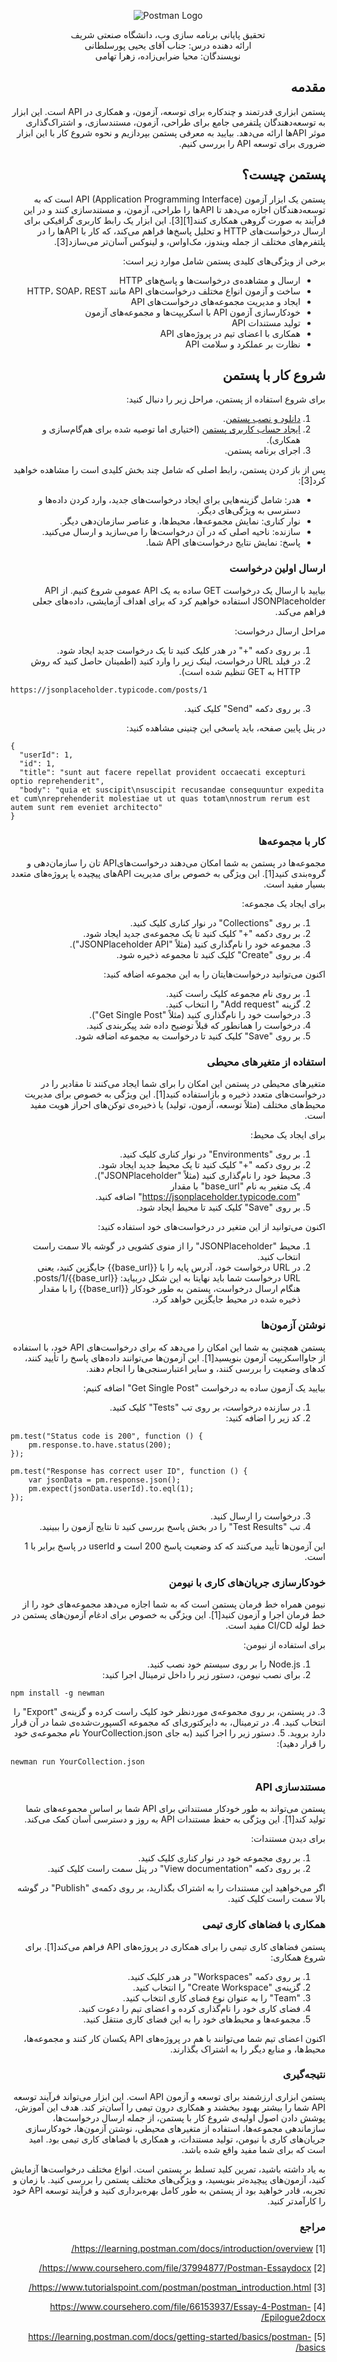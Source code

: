 <p align="center">
    <img src="https://github.com/mahyazz/web_workshop/Postman/postman.svg" alt="Postman Logo">
</p>

<p align="center">
    تحقیق پایانی برنامه سازی وب، دانشگاه صنعتی شریف
    <br/>
    ارائه دهنده درس: جناب آقای یحیی پورسلطانی
    <br/>
    نویسندگان: محیا ضرابی‌زاده، زهرا تهامی
</p>

<div dir="rtl">

## مقدمه

پستمن ابزاری قدرتمند و چندکاره برای توسعه، آزمون، و همکاری در API است. این ابزار به توسعه‌دهندگان پلتفرمی جامع برای طراحی، آزمون، مستندسازی، و اشتراک‌گذاری موثر APIها ارائه می‌دهد. بیایید به معرفی پستمن بپردازیم و نحوه شروع کار با این ابزار ضروری برای توسعه API را بررسی کنیم.

## پستمن چیست؟

پستمن یک ابزار آزمون API (Application Programming Interface) است که به توسعه‌دهندگان اجازه می‌دهد تا APIها را طراحی، آزمون، و مستندسازی کنند و در این فرآیند به صورت گروهی همکاری کنند[1][3]. این ابزار یک رابط کاربری گرافیکی برای ارسال درخواست‌های HTTP و تحلیل پاسخ‌ها فراهم می‌کند، که کار با APIها را در پلتفرم‌های مختلف از جمله ویندوز، مک‌او‌اس، و لینوکس آسان‌تر می‌سازد[3].

برخی از ویژگی‌های کلیدی پستمن شامل موارد زیر است:
* ارسال و مشاهده‌ی درخواست‌ها و پاسخ‌های  HTTP
* ساخت و آزمون انواع مختلف درخواست‌های API مانند HTTP، SOAP، REST
* ایجاد و مدیریت مجموعه‌های درخواست‌های  API
* خودکارسازی آزمون API با اسکریپت‌ها و مجموعه‌های آزمون
* تولید مستندات  API
* همکاری با اعضای تیم در پروژه‌های  API
* نظارت بر عملکرد و سلامت  API

## شروع کار با پستمن

برای شروع استفاده از پستمن، مراحل زیر را دنبال کنید:
1. [دانلود و نصب پستمن]( https://www.postman.com/downloads/).
2. [ایجاد حساب کاربری پستمن]( https://identity.getpostman.com/signup?continue=https%3A%2F%2Fgo.postman.co%2Fhome) (اختیاری اما توصیه شده برای هم‌گام‌سازی و همکاری).
3. اجرای برنامه پستمن.

پس از باز کردن پستمن، رابط اصلی که شامل چند بخش کلیدی است را مشاهده خواهید کرد[3]:
* هدر: شامل گزینه‌هایی برای ایجاد درخواست‌های جدید، وارد کردن داده‌ها و دسترسی به ویژگی‌های دیگر.
* نوار کناری: نمایش مجموعه‌ها، محیط‌ها، و عناصر سازمان‌دهی دیگر.
* سازنده: ناحیه اصلی که در آن درخواست‌ها را می‌سازید و ارسال می‌کنید.
* پاسخ: نمایش نتایج درخواست‌های API شما.


### ارسال اولین درخواست

بیایید با ارسال یک درخواست GET ساده به یک API عمومی شروع کنیم. از API JSONPlaceholder استفاده خواهیم کرد که برای اهداف آزمایشی، داده‌های جعلی فراهم می‌کند. 

مراحل ارسال درخواست:
1. بر روی دکمه "+" در هدر کلیک کنید تا یک درخواست جدید ایجاد شود.
2. در فیلد URL درخواست، لینک زیر را وارد کنید (اطمینان حاصل کنید که روش HTTP به GET تنظیم شده است).

<div dir="ltr">

```
https://jsonplaceholder.typicode.com/posts/1
```

</div>

3. بر روی دکمه "Send" کلیک کنید.

در پنل پایین صفحه، باید پاسخی این چنینی مشاهده کنید:

<div dir="ltr">

```
{
  "userId": 1,
  "id": 1,
  "title": "sunt aut facere repellat provident occaecati excepturi optio reprehenderit",
  "body": "quia et suscipit\nsuscipit recusandae consequuntur expedita et cum\nreprehenderit molestiae ut ut quas totam\nnostrum rerum est autem sunt rem eveniet architecto"
}
```

</div>


### کار با مجموعه‌ها

مجموعه‌ها در پستمن به شما امکان می‌دهند درخواست‌هایAPI تان را سازمان‌دهی و گروه‌بندی کنید[1]. این ویژگی به خصوص برای مدیریت APIهای پیچیده یا پروژه‌های متعدد بسیار مفید است.

برای ایجاد یک مجموعه:
1. بر روی "Collections" در نوار کناری کلیک کنید.
2. بر روی دکمه "+" کلیک کنید تا یک مجموعه‌ی جدید ایجاد شود.
3. مجموعه خود را نام‌گذاری کنید (مثلاً "JSONPlaceholder API").
4. بر روی "Create" کلیک کنید تا مجموعه ذخیره شود.

اکنون می‌توانید درخواست‌هایتان را به این مجموعه اضافه کنید:
1. بر روی نام مجموعه کلیک راست کنید.
2. گزینه "Add request" را انتخاب کنید.
3. درخواست خود را نام‌گذاری کنید (مثلاً "Get Single Post").
4. درخواست را همانطور که قبلاً توضیح داده شد پیکربندی کنید.
5. بر روی "Save" کلیک کنید تا درخواست به مجموعه اضافه شود.

### استفاده از متغیرهای محیطی

متغیرهای محیطی در پستمن این امکان را برای شما ایجاد می‌کنند تا مقادیر را در درخواست‌های متعدد ذخیره و بازاستفاده کنید[1]. این ویژگی به خصوص برای مدیریت محیط‌های مختلف (مثلاً توسعه، آزمون، تولید) یا ذخیره‌ی توکن‌های احراز هویت مفید است.

برای ایجاد یک محیط:
1. بر روی "Environments" در نوار کناری کلیک کنید.
2. بر روی دکمه "+" کلیک کنید تا یک محیط جدید ایجاد شود.
3. محیط خود را نام‌گذاری کنید (مثلاً "JSONPlaceholder").
4. یک متغیر به نام "base_url" با مقدار "https://jsonplaceholder.typicode.com" اضافه کنید.
5. بر روی "Save" کلیک کنید تا محیط ایجاد شود.

اکنون می‌توانید از این متغیر در درخواست‌های خود استفاده کنید:
1. محیط "JSONPlaceholder" را از منوی کشویی در گوشه بالا سمت راست انتخاب کنید.
2. در URL درخواست خود، آدرس پایه را با {{base_url}} جایگزین کنید، یعنی URL درخواست شما باید نهایتا به این شکل دربیاید: {{base_url}}/posts/1.
هنگام ارسال درخواست، پستمن به طور خودکار {{base_url}} را با مقدار ذخیره شده در محیط جایگزین خواهد کرد.

### نوشتن آزمون‌ها

پستمن همچنین به شما این امکان را می‌دهد که برای درخواست‌های API خود، با استفاده از جاوااسکریپت آزمون بنویسید[1]. این آزمون‌ها می‌توانند داده‌های پاسخ را تأیید کنند، کدهای وضعیت را بررسی کنند، و سایر اعتبارسنجی‌ها را انجام دهند.

بیایید یک آزمون ساده به درخواست "Get Single Post" اضافه کنیم:
1. در سازنده درخواست، بر روی تب "Tests" کلیک کنید.
2. کد زیر را اضافه کنید:
<div dir="ltr">

```
pm.test("Status code is 200", function () {
    pm.response.to.have.status(200);
});

pm.test("Response has correct user ID", function () {
    var jsonData = pm.response.json();
    pm.expect(jsonData.userId).to.eql(1);
});

```

</div>

3. درخواست را ارسال کنید.
4. تب "Test Results" را در بخش پاسخ بررسی کنید تا نتایج آزمون را ببینید.

این آزمون‌ها تأیید می‌کنند که کد وضعیت پاسخ 200 است و userId در پاسخ برابر با 1 است.

### خودکارسازی جریان‌های کاری با نیومن

نیومن همراه خط فرمان پستمن است که به شما اجازه می‌دهد مجموعه‌های خود را از خط فرمان اجرا و آزمون کنید[1]. این ویژگی به خصوص برای ادغام آزمون‌های پستمن در خط لوله CI/CD مفید است.

برای استفاده از نیومن:
1. Node.js را بر روی سیستم خود نصب کنید.
2. برای نصب نیومن، دستور زیر را داخل ترمینال اجرا کنید:
<div dir="ltr">

```
npm install -g newman
```

</div>
3. در پستمن، بر روی مجموعه‌ی موردنظر خود کلیک راست کرده و گزینه‌ی "Export" را انتخاب کنید.
4. در ترمینال، به دایرکتوری‌ای که مجموعه اکسپورت‌شده‌ی شما در آن قرار دارد بروید.
5. دستور زیر را اجرا کنید (به جای YourCollection.json نام مجموعه‌ی خود را قرار دهید):

<div dir="ltr">

```
newman run YourCollection.json
```

</div>


### مستندسازی API

پستمن می‌تواند به طور خودکار مستنداتی برای API شما بر اساس مجموعه‌های شما تولید کند[1]. این ویژگی به حفظ مستندات API به روز و دسترسی آسان کمک می‌کند.

برای دیدن مستندات:
1. بر روی مجموعه خود در نوار کناری کلیک کنید.
2. بر روی دکمه "View documentation" در پنل سمت راست کلیک کنید.

اگر می‌خواهید این مستندات را به اشتراک بگذارید، بر روی دکمه‌ی "Publish" در گوشه بالا سمت راست کلیک کنید.

### همکاری با فضاهای کاری تیمی

پستمن فضاهای کاری تیمی را برای همکاری در پروژه‌های API فراهم می‌کند[1]. برای شروع همکاری:
1. بر روی دکمه "Workspaces" در هدر کلیک کنید.
2. گزینه‌ی "Create Workspace" را انتخاب کنید.
3. "Team" را به عنوان نوع فضای کاری انتخاب کنید.
4. فضای کاری خود را نام‌گذاری کرده و اعضای تیم را دعوت کنید.
5. مجموعه‌ها و محیط‌های خود را به این فضای کاری منتقل کنید.

اکنون اعضای تیم شما می‌توانند با هم در پروژه‌های API یکسان کار کنند و مجموعه‌ها، محیط‌ها، و منابع دیگر را به اشتراک بگذارند.


### نتیجه‌گیری

پستمن ابزاری ارزشمند برای توسعه و آزمون API  است. این ابزار می‌تواند فرآیند توسعه API شما را بیشتر بهبود ببخشند و همکاری درون تیمی را آسان‌تر کند. هدف این آموزش، پوشش دادن اصول اولیه‌ی شروع کار با پستمن، از جمله ارسال درخواست‌ها، سازماندهی مجموعه‌ها، استفاده از متغیرهای محیطی، نوشتن آزمون‌ها، خودکارسازی جریان‌های کاری با نیومن، تولید مستندات، و همکاری با فضاهای کاری تیمی بود. امید است که برای شما مفید واقع شده باشد.
 
به یاد داشته باشید، تمرین کلید تسلط بر پستمن است. انواع مختلف درخواست‌ها آزمایش کنید، آزمون‌های پیچیده‌تر بنویسید، و ویژگی‌های مختلف پستمن را بررسی کنید. با زمان و تجربه، قادر خواهید بود از پستمن به طور کامل بهره‌برداری کنید و فرآیند توسعه API خود را کارآمدتر کنید.

### مراجع

[1] https://learning.postman.com/docs/introduction/overview/

[2] https://www.coursehero.com/file/37994877/Postman-Essaydocx/

[3] https://www.tutorialspoint.com/postman/postman_introduction.html/

[4] https://www.coursehero.com/file/66153937/Essay-4-Postman-Epilogue2docx/

[5] https://learning.postman.com/docs/getting-started/basics/postman-basics/
